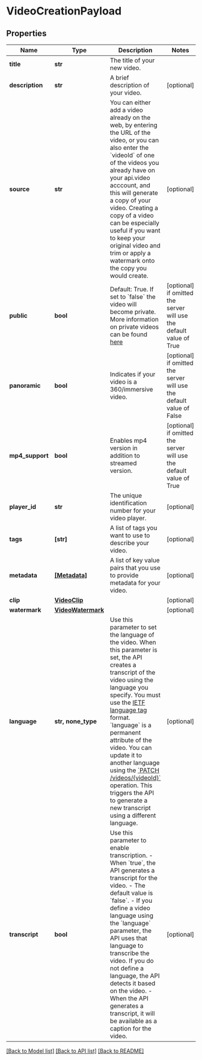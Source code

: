 # VideoCreationPayload

## Properties
Name | Type | Description | Notes
------------ | ------------- | ------------- | -------------
**title** | **str** | The title of your new video. | 
**description** | **str** | A brief description of your video. | [optional] 
**source** | **str** | You can either add a video already on the web, by entering the URL of the video, or you can also enter the &#x60;videoId&#x60; of one of the videos you already have on your api.video acccount, and this will generate a copy of your video. Creating a copy of a video can be especially useful if you want to keep your original video and trim or apply a watermark onto the copy you would create. | [optional] 
**public** | **bool** | Default: True. If set to &#x60;false&#x60; the video will become private. More information on private videos can be found [here](https://docs.api.video/delivery/video-privacy-access-management) | [optional]  if omitted the server will use the default value of True
**panoramic** | **bool** | Indicates if your video is a 360/immersive video. | [optional]  if omitted the server will use the default value of False
**mp4_support** | **bool** | Enables mp4 version in addition to streamed version. | [optional]  if omitted the server will use the default value of True
**player_id** | **str** | The unique identification number for your video player. | [optional] 
**tags** | **[str]** | A list of tags you want to use to describe your video. | [optional] 
**metadata** | [**[Metadata]**](Metadata.md) | A list of key value pairs that you use to provide metadata for your video. | [optional] 
**clip** | [**VideoClip**](VideoClip.md) |  | [optional] 
**watermark** | [**VideoWatermark**](VideoWatermark.md) |  | [optional] 
**language** | **str, none_type** | Use this parameter to set the language of the video. When this parameter is set, the API creates a transcript of the video using the language you specify. You must use the [IETF language tag](https://en.wikipedia.org/wiki/IETF_language_tag) format.  &#x60;language&#x60; is a permanent attribute of the video. You can update it to another language using the [&#x60;PATCH /videos/{videoId}&#x60;](https://docs.api.video/reference/api/Videos#update-a-video-object) operation. This triggers the API to generate a new transcript using a different language. | [optional] 
**transcript** | **bool** | Use this parameter to enable transcription.   - When &#x60;true&#x60;, the API generates a transcript for the video. - The default value is &#x60;false&#x60;. - If you define a video language using the &#x60;language&#x60; parameter, the API uses that language to transcribe the video. If you do not define a language, the API detects it based on the video.  - When the API generates a transcript, it will be available as a caption for the video. | [optional] 

[[Back to Model list]](../README.md#documentation-for-models) [[Back to API list]](../README.md#documentation-for-api-endpoints) [[Back to README]](../README.md)


